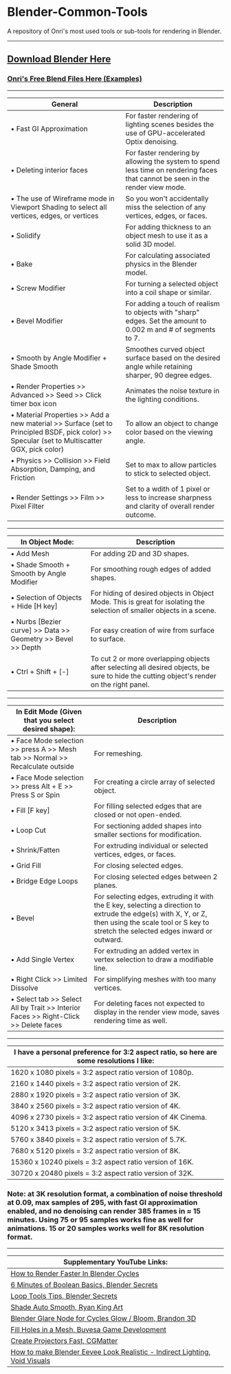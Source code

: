 # Blender-Common-Tools
A repository of Onri's most used tools or sub-tools for rendering in Blender.
__________________________________________________________________
## [Download Blender Here](https://www.blender.org/download)
### [Onri's Free Blend Files Here (Examples)](https://github.com/OJB-Quantum/Free-Blender-Models)
__________________________________________________________________
| General | Description |
| - | - |
| • Fast GI Approximation | For faster rendering of lighting scenes besides the use of GPU-accelerated Optix denoising. |
| • Deleting interior faces | For faster rendering by allowing the system to spend less time on rendering faces that cannot be seen in the render view mode. |
| • The use of Wireframe mode in Viewport Shading to select all vertices, edges, or vertices | So you won't accidentally miss the selection of any vertices, edges, or faces. |
| • Solidify | For adding thickness to an object mesh to use it as a solid 3D model. |
| • Bake | For calculating associated physics in the Blender model. |
| • Screw Modifier | For turning a selected object into a coil shape or similar. |
| • Bevel Modifier | For adding a touch of realism to objects with "sharp" edges. Set the amount to 0.002 m and # of segments to 7. |
| • Smooth by Angle Modifier + Shade Smooth | Smoothes curved object surface based on the desired angle while retaining sharper, 90 degree edges. |
| • Render Properties >> Advanced >> Seed >> Click timer box icon | Animates the noise texture in the lighting conditions. |
| • Material Properties >> Add a new material >> Surface (set to Principled BSDF, pick color) >> Specular (set to Multiscatter GGX, pick color) | To allow an object to change color based on the viewing angle. |
| • Physics >> Collision >> Field Absorption, Damping, and Friction | Set to max to allow particles to stick to selected object. |
| • Render Settings >> Film >> Pixel Filter | Set to a wdith of 1 pixel or less to increase sharpness and clarity of overall render outcome. | 
_________________________________________________________________________
| In Object Mode: | Description |
| - | - |
| • Add Mesh | For adding 2D and 3D shapes. |
| • Shade Smooth + Smooth by Angle Modifier | For smoothing rough edges of added shapes. |
| • Selection of Objects + Hide [H key] | For hiding of desired objects in Object Mode. This is great for isolating the selection of smaller objects in a scene. |
| • Nurbs [Bezier curve] >> Data >> Geometry >> Bevel >> Depth | For easy creation of wire from surface to surface. |
| • Ctrl + Shift + [-] | To cut 2 or more overlapping objects after selecting all desired objects, be sure to hide the cutting object's render on the right panel. |
___________________________________________________________________________
| In Edit Mode (Given that you select desired shape): | Description |
| - | - |
| • Face Mode selection >> press A >> Mesh tab >> Normal >> Recalculate outside | For remeshing. |
| • Face Mode selection >> press Alt + E >> Press S or Spin | For creating a circle array of selected object. |
| • Fill [F key] | For filling selected edges that are closed or not open-ended. |
| • Loop Cut | For sectioning added shapes into smaller sections for modification. |
| • Shrink/Fatten | For extruding individual or selected vertices, edges, or faces. |
| • Grid Fill | For closing selected edges. |
| • Bridge Edge Loops | For closing selected edges between 2 planes. |
| • Bevel | For selecting edges, extruding it with the E key, selecting a direction to extrude the edge(s) with X, Y, or Z, then using the scale tool or S key to stretch the selected edges inward or outward. |
| • Add Single Vertex | For extruding an added vertex in vertex selection to draw a modifiable line. |
| • Right Click >> Limited Dissolve | For simplifying meshes with too many vertices. |
| • Select tab >> Select All by Trait >> Interior Faces >> Right-Click >> Delete faces | For deleting faces not expected to display in the render view mode, saves rendering time as well. |
_____________________________________________________
| I have a personal preference for 3:2 aspect ratio, so here are some resolutions I like: |
| - |
| 1620 x 1080 pixels = 3:2 aspect ratio version of 1080p. |
| 2160 x 1440 pixels = 3:2 aspect ratio version of 2K. |
| 2880 x 1920 pixels = 3:2 aspect ratio version of 3K. |
| 3840 x 2560 pixels = 3:2 aspect ratio version of 4K. |
| 4096 x 2730 pixels = 3:2 aspect ratio version of 4K Cinema. |
| 5120 x 3413 pixels = 3:2 aspect ratio version of 5K. |
| 5760 x 3840 pixels = 3:2 aspect ratio version of 5.7K. |
| 7680 x 5120 pixels = 3:2 aspect ratio version of 8K. |
| 15360 x 10240 pixels = 3:2 aspect ratio version of 16K. |
| 30720 x 20480 pixels = 3:2 aspect ratio version of 32K. |
### Note: at 3K resolution format, a combination of noise threshold at 0.09, max samples of 295, with fast GI approximation enabled, and no denoising can render 385 frames in ≈ 15 minutes. Using 75 or 95 samples works fine as well for animations. 15 or 20 samples works well for 8K resolution format.
______________________________________________________
| Supplementary YouTube Links: |
| - |
| [How to Render Faster In Blender Cycles](https://youtu.be/boMoTlnj9Mw?si=l5aWUtfLfO_vjeKZ) |
| [6 Minutes of Boolean Basics, Blender Secrets](https://youtu.be/_S3D8djM5bE?si=R8XP6i_JRW26wFZI) |
| [Loop Tools Tips, Blender Secrets](https://youtube.com/playlist?list=PLrB1kuJIjcg4UByYChm0sojwfy87RincB&si=cT6be2h_AgWlrQ_o) |
| [Shade Auto Smooth, Ryan King Art](https://youtu.be/WT29Hyv2XX8?si=DG-mETUzCpBWWrW1)
| [Blender Glare Node for Cycles Glow / Bloom, Brandon 3D](https://youtu.be/N9p00A7P5h8?si=eUaph8IPTgahYMbL) |
| [Fill Holes in a Mesh, Buvesa Game Development](https://youtu.be/mkfv5ecpvvs?si=wZVfQo-JLvOyUxJJ) |
| [Create Projectors Fast, CGMatter](https://youtu.be/adahnQCqmw0?si=hdK1bFHX82S0qBEB) |
| [How to make Blender Eevee Look Realistic - Indirect Lighting, Void Visuals](https://youtu.be/6R4pnPwCA3U?si=tkyVCdaELI5eU3AD) |
